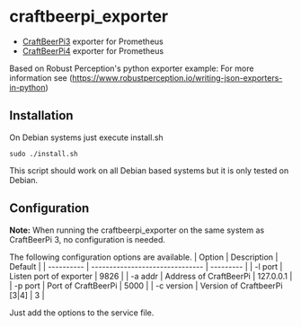 # craftbeerpi_exporter
* [CraftBeerPi3](https://github.com/Manuel83/craftbeerpi3) exporter for Prometheus
* [CraftBeerPi4](https://github.com/Manuel83/craftbeerpi4) exporter for Prometheus

Based on Robust Perception's python exporter example: For more information see (https://www.robustperception.io/writing-json-exporters-in-python)

## Installation
On Debian systems just execute install.sh
```shell
sudo ./install.sh
```
This script should work on all Debian based systems but it is only tested on Debian.

## Configuration
**Note:** When running the craftbeerpi_exporter on the same system as CraftBeerPi 3, no configuration is needed.

The following configuration options are available.
| Option     | Description                     | Default   |
| ---------- | ------------------------------- | --------- |
| -l port    | Listen port of exporter         | 9826      |
| -a addr    | Address of CraftBeerPi          | 127.0.0.1 |
| -p port    | Port of CraftBeerPi             | 5000      |
| -c version | Version of CraftbeerPi [3|4]    | 3         |

Just add the options to the service file.

